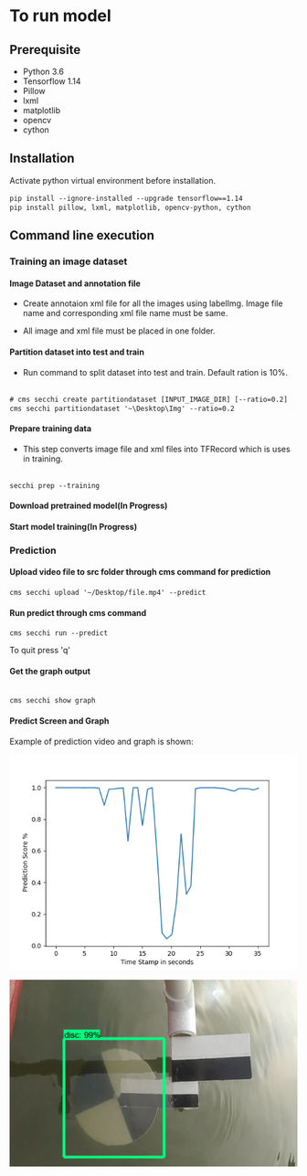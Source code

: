 # To run model

## Prerequisite

* Python 3.6
* Tensorflow 1.14
* Pillow
* lxml
* matplotlib
* opencv
* cython

## Installation

Activate python virtual environment before installation.

```
pip install --ignore-installed --upgrade tensorflow==1.14
pip install pillow, lxml, matplotlib, opencv-python, cython

```

## Command line execution

### Training an image dataset

#### Image Dataset and annotation file

* Create annotaion xml file for all the images using labelImg. Image file name 
  and corresponding xml file name must be same.

* All image and xml file must be placed in one folder.

#### Partition dataset into test and train

* Run command to split dataset into test and train. Default ration is 10%.

```   

# cms secchi create partitiondataset [INPUT_IMAGE_DIR] [--ratio=0.2]
cms secchi partitiondataset '~\Desktop\Img' --ratio=0.2

```

#### Prepare training data

* This step converts image file and  xml files into TFRecord which is uses in 
  training.


```

secchi prep --training

```

#### Download pretrained model(In Progress)


#### Start model training(In Progress) 


### Prediction


#### Upload video file to src folder through cms command for prediction

```
cms secchi upload '~/Desktop/file.mp4' --predict
```

#### Run predict through cms command

```
cms secchi run --predict
```

To quit press 'q'

#### Get the graph output

```

cms secchi show graph

```

#### Predict Screen and Graph

Example of prediction video and graph is shown:

![Output Graph](image/mygraph.png) 

![Predictor Output Image](image/Predictor_Image.png)